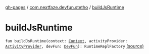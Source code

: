 [gh-pages](../index.md) / [com.nextfaze.devfun.stetho](index.md) / [buildJsRuntime](./build-js-runtime.md)

# buildJsRuntime

`fun buildJsRuntime(context: `[`Context`](https://developer.android.com/reference/android/content/Context.html)`, activityProvider: `[`ActivityProvider`](../com.nextfaze.devfun.core/-activity-provider.md)`, devFun: `[`DevFun`](../com.nextfaze.devfun.core/-dev-fun/index.md)`): RuntimeReplFactory` [(source)](https://github.com/NextFaze/dev-fun/tree/master/devfun-stetho/src/main/java/com/nextfaze/devfun/stetho/JsRepl.kt#L29)